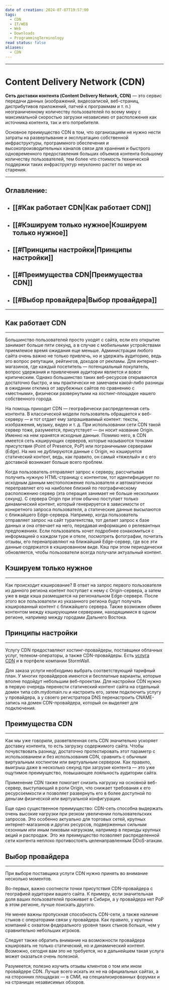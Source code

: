 ```yaml
---
date of creation: 2024-07-07T19:57:00
tags:
  - CDN
  - IT/WEB
  - Web
  - Downloads
  - ProgrammingTerminology
read status: false
aliases:
  - CDN
---
```

---
# Content Delivery Network (CDN)

**Сеть доставки контента (Content Delivery Network, CDN)** — это сервис передачи данных (изображений, видеозаписей, веб-страниц, дистрибутивов приложений, патчей к программам и т. п.) неограниченному количеству пользователей по всему миру с максимальной скоростью загрузки независимо от расположения как источника контента, так и его потребителя.

Основное преимущество CDN в том, что организациям не нужно нести затраты на развертывание и эксплуатацию собственной инфраструктуры, программного обеспечения и высокопроизводительных каналов связи для хранения и быстрого одновременного предоставления больших объемов контента большому количеству пользователей, тем более что стоимость технической поддержки таких инфраструктур неуклонно растет по мере их старения.

---
## Оглавление:
- ## [[#Как работает CDN|Как работает CDN]]
- ## [[#Кэшируем только нужное|Кэшируем только нужное]]
- ## [[#Принципы настройки|Принципы настройки]]
- ## [[#Преимущества CDN|Преимущества CDN]]
- ## [[#Выбор провайдера|Выбор провайдера]]
---

## Как работает CDN
---

Большинство пользователей просто уходят с сайта, если его открытие занимает больше пяти секунд, а в случае с мобильными устройствами приемлемое время ожидания еще меньше. Администрации любого сайта очень важно не только привлечь, но и удержать аудиторию, ведь это вопрос репутации, рейтингов, доходов от рекламы. Для интернет-магазинов, где каждый посетитель — потенциальный покупатель, вопрос удержания и привлечения аудитории является и вовсе критическим. Однако большинство таких веб-ресурсов открываются достаточно быстро, и мы практически не замечаем какой-либо разницы в ожидании отклика от зарубежных сайтов по сравнению с «местными», физически развернутыми на хостинг-площадке нашего собственного города.

На помощь приходит CDN — географически распределенная сеть контента. В классической модели пользователь обращается к веб-серверу — и тот отдает ему запрашиваемый контент: тексты, изображения, музыку, видео и т. д. При использовании сети CDN такой сервер тоже, разумеется, присутствует — он носит название Origin. Именно на нем хранятся исходные данные. Помимо него, в CDN имеется сеть кэширующих серверов, которые называются точками присутствия (Point of Presence, PoP) или пограничными серверами (Edge). На них не дублируются данные с Origin, но кэшируется статический контент, ведь, как правило, он самый «тяжелый» и с его доставкой возникает больше всего проблем.

Когда пользователь отправляет запрос к серверу, рассчитывая получить нужную HTML-страницу с контентом, тот идентифицирует по исходным данным местоположение пользователя и автоматически переправляет его на наиболее близкий по географическому расположению сервер (эта операция занимает не больше нескольких секунд). С сервера Origin при этом обычно поступает только динамический контент, который генерируется в зависимости от конкретного запроса пользователя, а статические данные высылаются с ближайшего Edge-сервера. Например, когда пользователь отправляет запрос на сайт турагентства, тот делает запрос к базе данных и она отвечает на него, передавая информацию о релевантных предложениях. Если пользователь хочет подробнее ознакомиться с информацией о каждом туре и отеле, посмотреть фотографии, почитать отзывы, его перенаправляют на ближайший Edge-сервер, где все эти данные содержатся в кэшированном виде. Кэш при этом периодически обновляется, чтобы пользователи всегда получали актуальный контент.


## Кэшируем только нужное
---

Как происходит кэширование? В ответ на запрос первого пользователя из данного региона контент поступает к нему с Origin-сервера, а затем уже в виде кэша размещается на региональном Edge-сервере. После этого все пользователи из указанного региона будут получать кэшированный контент с ближайшего сервера. Также возможен обмен контентом между кэширующими серверами, находящимися в одном регионе, например между городами Дальнего Востока.

## Принципы настройки
---

Услугу CDN предоставляют хостинг-провайдеры, поставщики облачных услуг, телеком-операторы, а также CDN-провайдеры. Есть [услуга CDN](https://stormwall.pro/cdn) и в портфеле компании StormWall.

Для заказа услуги необходимо выбрать соответствующий тарифный план. У многих провайдеров имеются и бесплатные варианты, которые вполне подойдут небольшим веб-проектам. Для настройки CDN нужно в первую очередь перенести статический контент сайта на отдельный домен типа cdn.mydomain.ru и настроить его, затем подключить услугу у провайдера, а у своего регистратора DNS перенастроить CNAME-запись на домен CDN-провайдера, который он выделяет для подключения.


## Преимущества CDN
---

Как мы уже говорили, разветвленная сеть CDN значительно ускоряет доставку контента, то есть загрузку содержимого сайта. Чтобы почувствовать разницу, достаточно протестировать этот параметр с использованием и без использования CDN, сравнить с обычным виртуальным хостингом или виртуальным сервером. Как правило, выигрыш даже в несколько секунд при загрузке контента — это уже ощутимое преимущество, повышающее лояльность аудитории сайта.

Применение CDN также помогает снизить нагрузку на основной веб-сервер, выступающий в роли Origin, что снижает требования к его ресурсоемкости и позволяет развернуть его в более доступной по деньгам физической или виртуальной конфигурации.

Еще одно существенное преимущество: CDN-сеть способна выдержать очень высокие нагрузки при резком увеличении пользовательских запросов. Это особенно актуально для торговых сетей, крупных интернет-магазинов и других ресурсов, подверженных сильным сезонным или иным пиковым нагрузкам, например в периоды крупных акций и распродаж. Это же преимущество позволяет распределенной сети контента неплохо противостоять целенаправленным DDoS-атакам.


## Выбор провайдера
---

При выборе поставщика услуги CDN нужно принять во внимание несколько моментов.

Во-первых, важно соотнести точки присутствия CDN-провайдера с географией аудитории вашего сайта. К примеру, если значительная доля ваших пользователей проживает в Сибири, а у провайдера нет PoP в этом регионе, лучше поискать другого.

Не менее важны пропускная способность CDN-сети, а также наличие стыков с операторами связи у провайдера. Как правило, у крупных компаний с охватом федерального уровня таких стыков больше, чем у сравнительно небольших игроков.

Следует также обратить внимание на возможности провайдера кэшировать не только статический, но и динамический контент. Возможно, сегодня вам это не требуется, но в дальнейшем такая услуга может оказаться очень полезной.

Разумеется, полезно изучить отзывы клиентов о том или ином провайдере CDN. Лучше всего искать их не на официальных сайтах, а на сторонних площадках — в СМИ, на специализированных форумах и на страницах независимых обзоров.